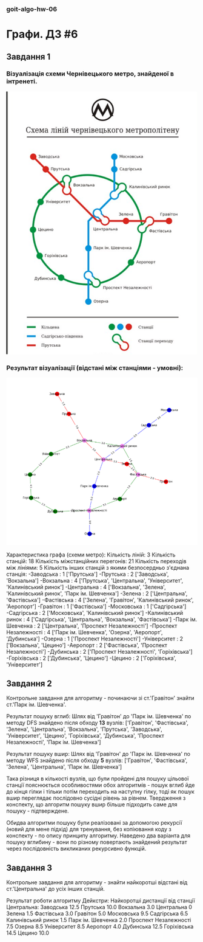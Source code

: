 ### goit-algo-hw-06
# Графи. ДЗ #6

## Завдання 1

### Візуалізація схеми Чернівецького метро, знайденої в інтренеті.
![](Chernivtsi_metro_schema.png)

### Результат візуалізації (відстані між станціями - умовні):
![](my_schema.png)

Характеристика графа (схеми метро):
Кількість ліній: 3
Кількість станцій: 18
Кількість міжстанційних перегонів: 21
Кількість переходів між лініями: 5
Кількість інших станцій з якими безпосердньо з'єднана станція:
    -Заводська             : 1 ['Прутська']
    -Прутська              : 2 ['Заводська', 'Вокзальна']
    -Вокзальна             : 4 ['Прутська', 'Центральна', 'Університет', 'Калинівський ринок']
    -Центральна            : 4 ['Вокзальна', 'Зелена', 'Калинівський ринок', 'Парк ім. Шевченка']
    -Зелена                : 2 ['Центральна', 'Фастівська']
    -Фастівська            : 4 ['Зелена', 'Гравітон', 'Калинівський ринок', 'Аеропорт']
    -Гравітон              : 1 ['Фастівська']
    -Московська            : 1 ['Садгірська']
    -Садгірська            : 2 ['Московська', 'Калинівський ринок']
    -Калинівський ринок    : 4 ['Садгірська', 'Центральна', 'Вокзальна', 'Фастівська']
    -Парк ім. Шевченка     : 2 ['Центральна', 'Проспект Незалежності']
    -Проспект Незалежності : 4 ['Парк ім. Шевченка', 'Озерна', 'Аеропорт', 'Дубинська']
    -Озерна                : 1 ['Проспект Незалежності']
    -Університет           : 2 ['Вокзальна', 'Цецино']
    -Аеропорт              : 2 ['Фастівська', 'Проспект Незалежності']
    -Дубинська             : 2 ['Проспект Незалежності', 'Горіхівська']
    -Горіхівська           : 2 ['Дубинська', 'Цецино']
    -Цецино                : 2 ['Горіхівська', 'Університет']

## Завдання 2
Контрольне завдання для алгоритму - починаючи зі ст.'Гравітон' знайти ст.'Парк ім. Шевченка'.

Результат пошуку вглиб:
Шлях від 'Гравітон' до 'Парк ім. Шевченка' по методу DFS знайдено після обходу **13** вузлів:
['Гравітон', 'Фастівська', 'Зелена', 'Центральна', 'Вокзальна', 'Прутська', 'Заводська', 'Університет', 'Цецино', 'Горіхівська', 'Дубинська', 'Проспект Незалежності', 'Парк ім. Шевченка']

Результат пошуку вшир:
Шлях від 'Гравітон' до 'Парк ім. Шевченка' по методу WFS знайдено після обходу **5** вузлів:
['Гравітон', 'Фастівська', 'Зелена', 'Центральна', 'Парк ім. Шевченка']

Така різниця в кількості вузлів, що були пройдені для пошуку цільової станції пояснюється особливостями обох алгоритмів - пошук вглиб йде до кінця гілки і тільки потім переходить на наступну гілку, тоді як пошук вшир переглядає послідовно сусідні рівень за рівнем. Твердження з конспекту, що алгоритм пошуку вшир більше підходить саме для пошуку - підтверждене.

Обидва алгоритми пошуку були реалізовані за допомогою рекурсії (новий для мене підхід) для тренування, без копіювання коду з конспекту - по опису принципу алгоритму.
Наведено два варіанта для  пошуку вглибину - вони по різному повертають знайдений результат через послідовність викликаних рекурсивно функцій.

## Завдання 3
Контрольне завдання для алгоритму - знайти найкоротші відстані від ст.'Центральна' до усіх інших станцій.

Результат роботи алгоритму Дейкстри:
Найкоротші дистанції від станції Центральна:
Заводська 12.5
Прутська 10.0
Вокзальна 3.0
Центральна 0
Зелена 1.5
Фастівська 3.0
Гравітон 5.0
Московська 9.5
Садгірська 6.5
Калинівський ринок 1.5
Парк ім. Шевченка 2.0
Проспект Незалежності 7.5
Озерна 8.5
Університет 8.5
Аеропорт 4.0
Дубинська 12.5
Горіхівська 14.5
Цецино 10.0
